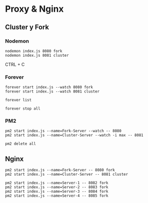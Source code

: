 # Proxy & Nginx

## Cluster y Fork

### Nodemon
```
nodemon index.js 8080 fork
nodemon index.js 8081 cluster
```
CTRL + C
### Forever
```
forever start index.js --watch 8080 fork
forever start index.js --watch 8081 cluster
```
```
forever list
```
```
forever stop all
```
### PM2
```
pm2 start index.js --name=Fork-Server --watch -- 8080
pm2 start index.js --name=Cluster-Server --watch -i max -- 8081
```
```
pm2 delete all
```
## Nginx
```
pm2 start index.js --name=Fork-Server -- 8080 fork
pm2 start index.js --name=Cluster-Server -- 8081 cluster
```
```
pm2 start index.js --name=Server-1 -- 8082 fork
pm2 start index.js --name=Server-2 -- 8083 fork
pm2 start index.js --name=Server-3 -- 8084 fork
pm2 start index.js --name=Server-4 -- 8085 fork
```
